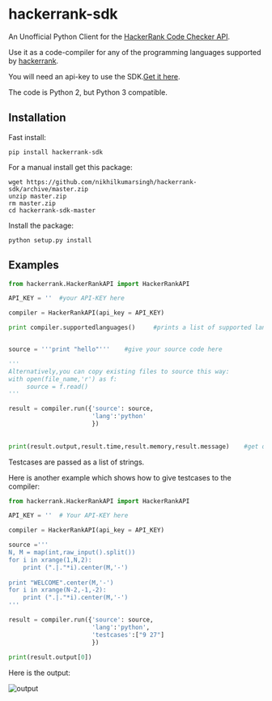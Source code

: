 hackerrank-sdk
==============
An Unofficial Python Client for the [HackerRank Code Checker API](https://www.hackerrank.com/api/docs).

Use it as a code-compiler for any of the programming languages supported by [hackerrank](https://www.hackerrank.com).

You will need an api-key to use the SDK.[Get it here](https://www.hackerrank.com/api/docs).

The code is Python 2, but Python 3 compatible.


## Installation

Fast install:

    pip install hackerrank-sdk
    
For a manual install get this package:

    wget https://github.com/nikhilkumarsingh/hackerrank-sdk/archive/master.zip
    unzip master.zip
    rm master.zip
    cd hackerrank-sdk-master

Install the package:

    python setup.py install    
    
## Examples
```python
from hackerrank.HackerRankAPI import HackerRankAPI

API_KEY = ''  #your API-KEY here

compiler = HackerRankAPI(api_key = API_KEY)

print compiler.supportedlanguages()     #prints a list of supported languages


source = '''print "hello"'''    #give your source code here

'''
Alternatively,you can copy existing files to source this way:
with open(file_name,'r') as f:
     source = f.read()
'''     

result = compiler.run({'source': source,
                       'lang':'python'     
                       })
                       
                       
print(result.output,result.time,result.memory,result.message)    #get different variables associated with the result
```
Testcases are passed as a list of strings.

Here is another example which shows how to give testcases to the compiler:
```python
from hackerrank.HackerRankAPI import HackerRankAPI

API_KEY = ''  # Your API-KEY here

compiler = HackerRankAPI(api_key = API_KEY)

source ='''
N, M = map(int,raw_input().split()) 
for i in xrange(1,N,2): 
    print (".|."*i).center(M,'-')
    
print "WELCOME".center(M,'-')
for i in xrange(N-2,-1,-2): 
    print (".|."*i).center(M,'-') 
'''

result = compiler.run({'source': source,
                       'lang':'python',
                       'testcases':["9 27"]
                       })
                       
print(result.output[0])
```
Here is the output:

![output](http://i.imgur.com/D9vbr1Z.png)
